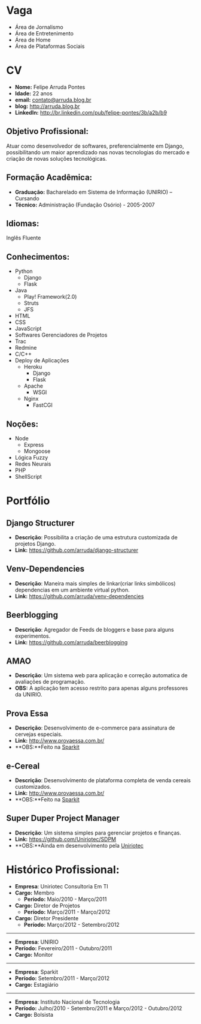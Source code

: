 Vaga
====

* Área de Jornalismo
* Área de Entretenimento
* Área de Home
* Área de Plataformas Sociais


CV
==

* **Nome:** Felipe Arruda Pontes
* **Idade:** 22 anos
* **email:** contato@arruda.blog.br
* **blog:** http://arruda.blog.br
* **LinkedIn:** http://br.linkedin.com/pub/felipe-pontes/3b/a2b/b9

Objetivo Profissional:
----------------------

Atuar como desenvolvedor de softwares, preferencialmente em Django,
possibilitando um maior aprendizado nas novas tecnologias do mercado e criação de novas soluções tecnológicas. 

Formação Acadêmica:
-------------------

* **Graduação:** Bacharelado em Sistema de Informação (UNIRIO) – Cursando
* **Técnico:** Administração (Fundação Osório) - 2005-2007

Idiomas:
--------
Inglês Fluente

Conhecimentos:
--------------

* Python
  * Django
  * Flask
* Java
  * Play! Framework(2.0)
  * Struts
  * JFS 
* HTML
* CSS
* JavaScript
* Softwares Gerenciadores de Projetos
 * Trac
 * Redmine
* C/C++
* Deploy de Aplicações
  * Heroku
    * Django
    * Flask
  * Apache
    * WSGI
  * Nginx
    * FastCGI

Noções:
------
* Node
  * Express
  * Mongoose
* Lógica Fuzzy
* Redes Neurais
* PHP
* ShellScript

Portfólio
=========

Django Structurer
-----------------
* **Descrição**: Possibilita a criação de uma estrutura customizada de projetos Django.
* **Link:** https://github.com/arruda/django-structurer

Venv-Dependencies
-----------------
* **Descrição**: Maneira mais simples de linkar(criar links simbólicos) dependencias em um ambiente virtual python.
* **Link:** https://github.com/arruda/venv-dependencies

Beerblogging
------------
* **Descrição**: Agregador de Feeds de bloggers e base para alguns experimentos.
* **Link:** https://github.com/arruda/beerblogging

AMAO
--------------------------
* **Descrição**: Um sistema web para aplicação e correção automatica de avaliações de programação.
* **OBS:** A aplicação tem acesso restrito para apenas alguns professores da UNIRIO.

Prova Essa
----------
* **Descrição**: Desenvolvimento de e-commerce para assinatura de cervejas especiais. 
* **Link:** http://www.provaessa.com.br/
* **OBS:**Feito na [Sparkit](http://www.sparkit.com.br/)

e-Cereal
----------
* **Descrição**: Desenvolvimento de plataforma completa de venda cereais customizados.
* **Link:** http://www.provaessa.com.br/
* **OBS:**Feito na [Sparkit](http://www.sparkit.com.br/)

Super Duper Project Manager
--------------------------
* **Descrição**: Um sistema simples para gerenciar projetos e finanças.
* **Link:** https://github.com/Uniriotec/SDPM
* **OBS:**Ainda em desenvolvimento pela [Uniriotec](https://github.com/Uniriotec)

Histórico Profissional:
======================

* **Empresa**: Uniriotec Consultoria Em TI
* **Cargo:** Membro
  * **Período:** Maio/2010 - Março/2011
* **Cargo:** Diretor de Projetos
  * **Período:** Março/2011 - Março/2012
* **Cargo:** Diretor Presidente
  * **Período:** Março/2012 - Setembro/2012

-------------------------
* **Empresa**: UNIRIO
* **Período:** Fevereiro/2011 - Outubro/2011
* **Cargo:** Monitor

-------------------------
* **Empresa**: Sparkit
* **Período:** Setembro/2011 - Março/2012
* **Cargo:** Estagiário

-------------------------
* **Empresa**: Instituto Nacional de Tecnologia
* **Período:** Julho/2010 - Setembro/2011 e Março/2012 - Outubro/2012
* **Cargo:** Bolsista
